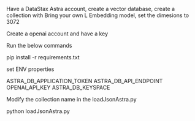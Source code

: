 Have a DataStax Astra account, create a vector database, create a collection with Bring your own L Embedding model, set the dimesions to 3072

Create a openai account and have a key

Run the below commands

pip install -r requirements.txt

set ENV properties 

ASTRA_DB_APPLICATION_TOKEN
ASTRA_DB_API_ENDPOINT
OPENAI_API_KEY
ASTRA_DB_KEYSPACE

Modify the collection name in the loadJsonAstra.py

python loadJsonAstra.py